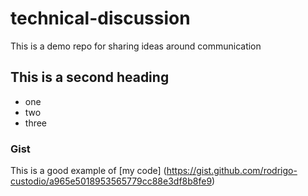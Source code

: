 # technical-discussion
This is a demo repo for sharing ideas around communication

## This is a second heading

* one
* two
* three

### Gist

This is a good example of [my code] (https://gist.github.com/rodrigo-custodio/a965e5018953565779cc88e3df8b8fe9)
